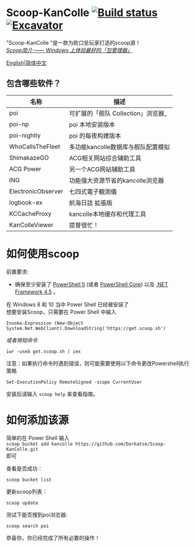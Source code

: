 # Scoop-KanColle [![Build status](https://img.shields.io/appveyor/ci/Darkatse/Scoop-KanColle/master.svg?style=popout&logo=appveyor&label=AppVeyor)](https://ci.appveyor.com/project/Darkatse/Scoop-KanColle/branch/master)[![Excavator](https://github.com/Darkatse/Scoop-KanColle/workflows/Excavator/badge.svg)](https://github.com/Darkatse/Scoop-KanColle/actions)

"Scoop-KanColle "是一款为砍口垒玩家打造的scoop源！  
[*Scoop简介 —— Windows 上体验最好的「包管理器」*](https://sspai.com/post/52496)

[English](https://github.com/Darkatse/Scoop-KanColle/blob/master/README.md)|[简体中文](https://github.com/Darkatse/Scoop-KanColle/blob/master/README_CN.md)  

包含哪些软件？
------------

| 名称 | 描述 |
|----------|-------------|
| poi | 可扩展的「舰队 Collection」浏览器_ |
| poi-np | poi 本地安装版本|
| poi-nightly | poi 的每夜构建版本 |
| WhoCallsTheFleet | 多功能kancolle数据库与舰队配置模拟 |
| ShimakazeGO | ACG相关网站综合辅助工具 |
| ACG Power | 另一个ACG网站辅助工具 |
| ING | 功能强大资源节省的kancolle浏览器 |
| ElectronicObserver | 七四式電子観測儀 |
| logbook-ex | 航海日誌 拡張版 |
| KCCacheProxy | kancolle本地缓存和代理工具 |
| KanColleViewer | 提督很忙！ |



如何使用scoop
=====

前置要求:

* 确保至少安装了 [PowerShell 5](https://aka.ms/wmf5download) (或者 [PowerShell Core](https://docs.microsoft.com/en-us/powershell/scripting/install/installing-powershell-core-on-windows?view=powershell-6)) 以及 [.NET Framework 4.5](https://www.microsoft.com/net/download) 。


在 Windows 8 和 10 当中 Power Shell 已经被安装了  
想要安装Scoop，只需要在 Power Shell 中输入  

    Invoke-Expression (New-Object System.Net.WebClient).DownloadString('https://get.scoop.sh')  

*或者用短命令*  

    iwr -useb get.scoop.sh | iex

注意：如果执行命令时遇到错误，则可能需要使用以下命令更改Powershell执行策略

    Set-ExecutionPolicy RemoteSigned -scope CurrentUser

安装后请输入 `scoop help` 来查看指南。


如何添加该源
=====

简单的在 Power Shell 输入  
    `scoop bucket add kancolle https://github.com/Darkatse/Scoop-KanColle.git`  
即可
    
查看是否成功：

    scoop bucket list

更新scoop列表：

    scoop update
    
测试下能否搜到poi浏览器:
    
    scoop search poi

恭喜你，你已经完成了所有必要的操作！
